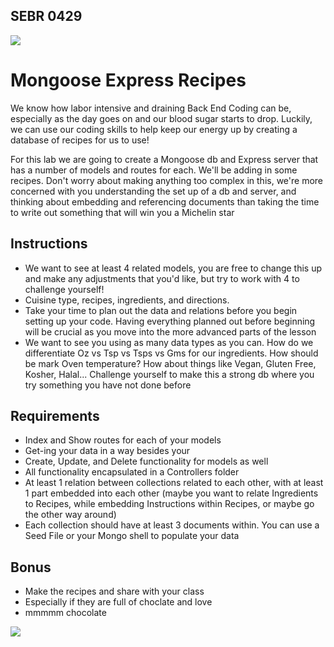 ## SEBR 0429

![](https://substackcdn.com/image/fetch/w_1456,c_limit,f_webp,q_auto:good,fl_progressive:steep/https%3A%2F%2Fbucketeer-e05bbc84-baa3-437e-9518-adb32be77984.s3.amazonaws.com%2Fpublic%2Fimages%2F3c4987a4-f65d-4155-881a-11f68d602f17_1025x521.png)

# Mongoose Express Recipes


We know how labor intensive and draining Back End Coding can be, especially as the day goes on and our blood sugar starts to drop. Luckily, we can use our coding skills to help keep our energy up by creating a database of recipes for us to use!

For this lab we are going to create a Mongoose db and Express server that has a number of models and routes for each. We'll be adding in some recipes. Don't worry about making anything too complex in this, we're more concerned with you understanding the set up of a db and server, and thinking about embedding and referencing documents than taking the time to write out something that will win you a Michelin star


## Instructions 
- We want to see at least 4 related models, you are free to change this up and make any adjustments that you'd like, but try to work with 4 to challenge yourself!
- Cuisine type, recipes, ingredients, and directions.
- Take your time to plan out the data and relations before you begin setting up your code. Having everything planned out before beginning will be crucial as you move into the more advanced parts of the lesson
- We want to see you using as many data types as you can. How do we differentiate Oz vs Tsp vs Tsps vs Gms for our ingredients. How should be mark Oven temperature? How about things like Vegan, Gluten Free, Kosher, Halal... Challenge yourself to make this a strong db where you try something you have not done before

  
## Requirements 

- Index and Show routes for each of your models
- Get-ing your data in a way besides your 
- Create, Update, and Delete functionality for models as well
- All functionality encapsulated in a Controllers folder
-  At least 1 relation between collections related to each other, with at least 1 part embedded into each other (maybe you want to relate Ingredients to Recipes, while embedding Instructions within Recipes, or maybe go the other way around)
-  Each collection should have at least 3 documents within. You can use a Seed File or your Mongo shell to populate your data

 ## Bonus
 - Make the recipes and share with your class
 - Especially if they are full of choclate and love
 - mmmmm chocolate

![](https://www.foodandwine.com/thmb/5unLsehhjHUTG3CU7GjOsMpmgF4=/1500x0/filters:no_upscale():max_bytes(150000):strip_icc()/Ina-garten-new-food-network-tv-series-FT-BLOG0222-8ce1460d6041445881d5549a1d3753e1.jpg)

